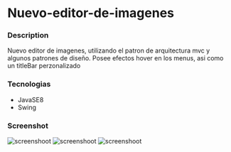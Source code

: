 # Nuevo-editor-de-imagenes

### Description

Nuevo editor de imagenes, utilizando el patron de arquitectura mvc y algunos patrones de diseño. Posee efectos hover en los menus, asi como un titleBar perzonalizado

### Tecnologias
* JavaSE8
* Swing

### Screenshot
![screenshoot](https://i.ibb.co/stPjPM7/editor1.jpg)
![screenshoot](https://i.ibb.co/jZCGXJX/editor2.jpg)
![screenshoot](https://i.ibb.co/YcwfXYy/editor3.jpg)
